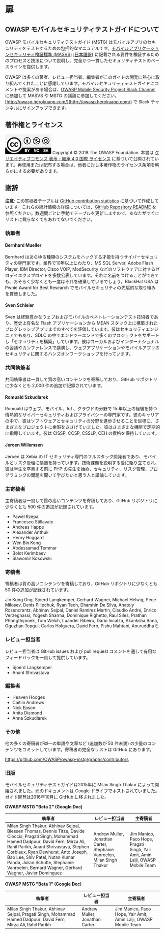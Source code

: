 # 扉

## OWASP モバイルセキュリティテストガイドについて

OWASP モバイルセキュリティテストガイド (MSTG) はモバイルアプリのセキュリティをテストするための包括的なマニュアルです。[モバイルアプリケーションセキュリティ検証標準 (MASVS)](https://github.com/OWASP/owasp-masvs) [(日本語訳)](https://github.com/coky-t/owasp-masvs-ja) に記載される要件を検証するためのプロセスと技法について説明し、完全かつ一貫したセキュリティテストのベースラインを提供します。

OWASP は多くの著者、レビュー担当者、編集者がこのガイドの開発に熱心に取り組んでくれたことに感謝しています。モバイルセキュリティテストガイドにコメントや提案がある場合は、[OWASP Mobile Security Project Slack Channel](https://owasp.slack.com/messages/project-mobile_omtg/details/) に参加して MASVS や MSTG の議論に参加してください。[http://owasp.herokuapp.com/](http://owasp.herokuapp.com/) で Slack チャンネルにサインアップできます。

## 著作権とライセンス

![license](Images/license.jpg)
Copyright © 2018 The OWASP Foundation. 本書は [クリエイティブコモンズ 表示 - 継承 4.0 国際 ライセンス](https://creativecommons.org/licenses/by-sa/4.0/deed.ja) に基づいて公開されています。再使用または配布する場合は、他者に対し本著作物のライセンス条項を明らかにする必要があります。

## 謝辞

**注意**: この寄稿者テーブルは [GitHub contribution statistics](https://github.com/OWASP/owasp-mstg/graphs/contributors) に基づいて作成しています。これらの統計情報の詳細については、[GitHub Repository README](https://github.com/OWASP/owasp-mstg/blob/master/README.md) を参照ください。数週間ごとに手動でテーブルを更新しますので、あなたがすぐにリストに載らなくてもあわてないでください。

### 執筆者

#### Bernhard Mueller

Bernhard はあらゆる種類のシステムをハックする才能を持つサイバーセキュリティの専門家です。業界で10年以上にわたり、MS SQL Server, Adobe Flash Player, IBM Director, Cisco VOIP, ModSecurity などのソフトウェアに対するゼロデイエクスプロイトを多数公表しています。それに名前をつけることができても、おそらく少なくとも一度はそれを破棄しているでしょう。BlackHat USA は Pwnie Award for Best Research でモバイルセキュリティの先駆的な取り組みを賞賛しました。

#### Sven Schleier

Sven は経験豊かなウェブおよびモバイルのペネトレーションテスト技術者であり、歴史上有名な Flash アプリケーションから MEAN スタック上に構築されたプログレッシブアプリまでのすべてを評価しています。彼はセキュリティエンジニアでもあり、SDLC の中でエンドツーエンドで多くのプロジェクトをサポートし「セキュリティを構築」しています。彼はローカルおよびインターナショナルの会議やカンファレンスで講演し、ウェブアプリケーションやモバイルアプリのセキュリティに関するハンズオンワークショップを行っています。

### 共同執筆者

共同執筆者は一貫して質の高いコンテンツを寄稿しており、GitHub リポジトリに少なくとも 2,000 件の追加が記録されています。

#### Romuald Szkudlarek

Romuald はウェブ、モバイル、IoT、クラウドの分野で 15 年以上の経験を持つ情熱的なサイバーセキュリティおよびプライバシーの専門家です。彼のキャリアの中で、彼はソフトウェアとセキュリティの分野を進歩させることを目標に、さまざまなプロジェクトに余暇をささげていました。彼はさまざまな機関で定期的に指導しています。彼は CISSP, CCSP, CSSLP, CEH の資格を保持しています。

#### Jeroen Willemsen

Jeroen は Xebia の IT セキュリティ専門のフルスタック開発者であり、モバイルとリスク管理に情熱を持っています。技術課題を説明する愛に駆り立てられ、彼は学生を卒業する前に PHP の先生を始め、セキュリティ、リスク管理、プログラミングの問題を聞いて学びたいと思う人と議論しています。

### 主寄稿者

主寄稿者は一貫して質の高いコンテンツを寄稿しており、GitHub リポジトリに少なくとも 500 件の追加が記録されています。

- Pawel Rzepa
- Francesco Stillavato
- Andreas Happe
- Alexander Anthuk
- Henry Hoggard
- Wen Bin Kong
- Abdessamad Temmar
- Bolot Kerimbaev
- Slawomir Kosowski

### 寄稿者

寄稿者は質の高いコンテンツを寄稿しており、GitHub リポジトリに少なくとも 50 件の追加が記録されています。

Jin Kung Ong, Sjoerd Langkemper, Gerhard Wagner, Michael Helwig, Pece Milosev, Denis Pilipchuk, Ryan Teoh, Dharshin De Silva, Anatoly Rosencrantz, Abhinav Sejpal, Daniel Ramirez Martin, Claudio André, Enrico Verzegnassi, Yogesh Sharma, Dominique Righetto, Raul Siles, Prathan Phongthiproek, Tom Welch, Luander Ribeiro, Dario Incalza, Akanksha Bana, Oguzhan Topgul, Carlos Holguera, David Fern, Pishu Mahtani, Anuruddha E.

### レビュー担当者

レビュー担当者は GitHub issues および pull request コメントを通して有用なフィードバックを一貫して提供しています。

- Sjoerd Langkemper
- Anant Shrivastava

### 編集者

- Heaven Hodges
- Caitlin Andrews
- Nick Epson
- Anita Diamond
- Anna Szkudlarek

### その他

他の多くの寄稿者が単一の単語や文章など (追加数が 50 件未満) の少量のコンテンツをコミットしています。寄稿者の完全なリストは GitHub にあります。

https://github.com/OWASP/owasp-mstg/graphs/contributors

### 旧版

モバイルセキュリティテストガイドは2015年に Milan Singh Thakur によって開始されました。元のドキュメントは Google ドライブでホストされていました。ガイド開発は2016年10月に GitHub に移されました。

**OWASP MSTG "Beta 2" (Google Doc)**

| 執筆者 | レビュー担当者 | 主寄稿者 |
| --- | --- | --- |
| Milan Singh Thakur, Abhinav Sejpal, Blessen Thomas, Dennis Titze, Davide Cioccia, Pragati Singh, Mohammad Hamed Dadpour, David Fern, Mirza Ali, Rahil Parikh, Anant Shrivastava, Stephen Corbiaux, Ryan Dewhurst, Anto Joseph, Bao Lee, Shiv Patel, Nutan Kumar Panda, Julian Schütte, Stephanie Vanroelen, Bernard Wagner, Gerhard Wagner, Javier Dominguez | Andrew Muller, Jonathan Carter, Stephanie Vanroelen, Milan Singh Thakur  | Jim Manico, Paco Hope, Pragati Singh, Yair Amit, Amin Lalji, OWASP Mobile Team|

**OWASP MSTG "Beta 1" (Google Doc)**

| 執筆者 | レビュー担当者 | 主寄稿者 |
| --- | --- | --- |
| Milan Singh Thakur, Abhinav Sejpal, Pragati Singh, Mohammad Hamed Dadpour, David Fern, Mirza Ali, Rahil Parikh | Andrew Muller, Jonathan Carter | Jim Manico, Paco Hope, Yair Amit, Amin Lalji, OWASP Mobile Team  |
